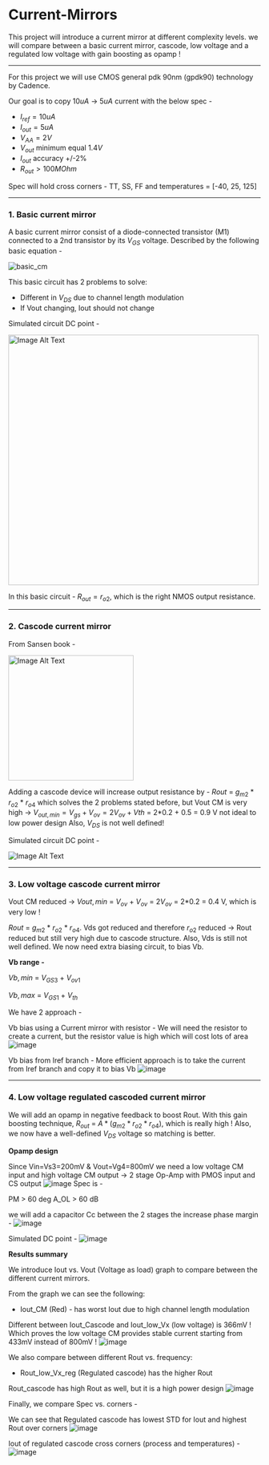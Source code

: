 # Current-Mirrors

This project will introduce a current mirror at different complexity levels. we will compare between a basic current mirror, cascode, low voltage and a regulated low voltage with gain boosting as opamp !

---------------------------------
For this project we will use CMOS general pdk 90nm (gpdk90) technology by Cadence.

Our goal is to copy $10uA$ -> $5uA$ current with the below spec - 
* $I_{ref} = 10uA$
* $I_{out} = 5uA$
* $V_{AA} = 2V$
* $V_{out}$ minimum equal $1.4V$
* $I_{out}$ accuracy +/-2%
* $R_{out} > 100MOhm$

Spec will hold cross corners - TT, SS, FF and temperatures = [-40, 25, 125]


*****************
### 1. Basic current mirror
 A basic current mirror consist of a diode-connected transistor (M1) connected to a 2nd transistor by its $V_{GS}$ voltage. Described by the following basic equation -
 
 ![basic_cm](https://github.com/dsapir4422/Current-Mirrors-comparison/assets/87266625/67c109e3-aeac-4e78-9b63-4bd1ff0e7566)


 This basic circuit has 2 problems to solve:
 - Different in $V_{DS}$ due to channel length modulation
 - If Vout changing, Iout should not change

Simulated circuit DC point - 

<img src="https://github.com/dsapir4422/Current-Mirrors-comparison/assets/87266625/8ed40def-d9ea-40ef-852b-9e578815c87a" alt="Image Alt Text" width="500" height="500" />

In this basic circuit - $R_{out} = r_{o2}$, which is the right NMOS output resistance.

*****************
### 2. Cascode current mirror

From Sansen book  - 

<img src="https://github.com/dsapir4422/Current-Mirrors-comparison/assets/87266625/34d2de6c-10f9-4e9b-bb5a-e43c3341b4a7" alt="Image Alt Text" width="250" height="250" align="center" />

Adding a cascode device will increase output resistance by -  $R{out}$ = $g_{m2}$ * $r_{o2}$ * $r_{o4}$ which solves the 2 problems stated before, but Vout CM is very high -> $V_{out,min} = V_{gs}+V_{ov} = 2V_{ov} + V{th}$
 = 2*0.2 + 0.5 = 0.9 V not ideal to low power design
Also, $V_{DS}$ is not well defined!

Simulated circuit DC point - 

<img src="https://github.com/dsapir4422/Current-Mirrors-comparison/assets/87266625/7d20c848-6218-4326-aea1-5517a2b80843" alt="Image Alt Text" align="center" />


*****************
### 3. Low voltage cascode current mirror
Vout CM reduced -> $V{out,min}$ = $V_{ov}$ + $V_{ov}$ = $2V_{ov}$
 = 2*0.2 = 0.4 V, which is very low ! 
 
$R{out}$ = $g_{m2}$ * $r_{o2}$ * $r_{o4}$. Vds got reduced and therefore $r_{o2}$ reduced -> Rout reduced but still very high due to cascode structure.
Also, Vds is still not well defined.
We now need extra biasing circuit, to bias Vb. 

**Vb range -**

$V{b,min}$ = $V_{GS3}$ + $V_{ov1}$ 

$V{b,max}$ = $V_{GS1}$ + $V_{th}$ 

We have 2 approach - 

Vb bias using a Current mirror with resistor - 
We will need the resistor to create a current, but the resistor value is high which will cost lots of area
![image](https://github.com/dsapir4422/Current-Mirrors-comparison/assets/87266625/5a27c853-3d0b-4ec9-a42d-5f53d4251a17)


Vb bias from Iref branch - 
More efficient approach is to take the current from Iref branch and copy it to bias Vb
![image](https://github.com/dsapir4422/Current-Mirrors-comparison/assets/87266625/65cc4319-9f38-4c99-8916-ff0f850a67f8)

*****************
### 4. Low voltage regulated cascoded current mirror
We will add an opamp in negative feedback to boost Rout.
With this gain boosting technique, $R_{out}$ = $A*(g_{m2}*r_{o2}*r_{o4})$, which is really high !
Also, we now have a well-defined $V_{DS}$ voltage so matching is better. 

**Opamp design**

Since Vin=Vs3=200mV & Vout=Vg4=800mV we need a low voltage CM input and high voltage CM output -> 2 stage Op-Amp with PMOS input and CS output
![image](https://github.com/dsapir4422/Current-Mirrors-comparison/assets/87266625/8fdbb756-a87c-4aa4-bc1e-c487cb932547)
Spec is - 

PM > 60 deg
A_OL > 60 dB

we will add a capacitor Cc between the 2 stages the increase phase margin - 
![image](https://github.com/dsapir4422/Current-Mirrors-comparison/assets/87266625/76d21374-2503-47a6-9aff-1f1301fddf48)


Simulated DC point - 
![image](https://github.com/dsapir4422/Current-Mirrors-comparison/assets/87266625/97495754-1601-4719-ac6f-999d7dc998b2)



**Results summary**

We introduce Iout vs. Vout (Voltage as load) graph to compare between the different current mirrors. 

From the graph we can see the following:
* 	Iout_CM (Red) - has worst Iout due to high channel length modulation
 
Different between Iout_Cascode and Iout_low_Vx (low voltage) is 366mV ! Which proves the low voltage CM provides stable current starting from 433mV instead of 800mV !
![image](https://github.com/dsapir4422/Current-Mirrors-comparison/assets/87266625/36994b0f-4fb0-4c80-a1fe-5cc7be15384e)

We also compare between different Rout vs. frequency:
*	Rout_low_Vx_reg (Regulated cascode) has the higher Rout
 
Rout_cascode has high Rout as well, but it is a high power design
![image](https://github.com/dsapir4422/Current-Mirrors-comparison/assets/87266625/4c6864ab-607e-4d71-8174-fa14577accef)

Finally, we compare Spec vs. corners - 

We can see that Regulated cascode has lowest STD for Iout and highest Rout over corners
![image](https://github.com/dsapir4422/Current-Mirrors-comparison/assets/87266625/d4394877-85ca-47ee-bfa0-ea778d7f4745)

Iout of regulated cascode cross corners (process and temperatures) - 
![image](https://github.com/dsapir4422/Current-Mirrors-comparison/assets/87266625/cc9560b0-4732-441e-8642-cefbb7e49ef6)
